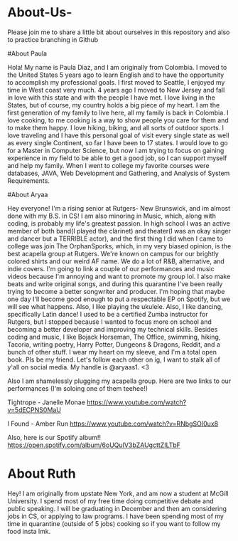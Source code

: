 # About-Us-
Please join me to share a little bit about ourselves in this repository and also to practice branching in Github


#About Paula

Hola! My name is Paula Diaz, and I am originally from Colombia. I moved to the United States 5 years ago to learn English and to have the opportunity to accomplish my professional goals. I first moved to Seattle, I enjoyed my time in West coast very much. 4 years ago I moved to New Jersey and fall
in love with this state and with the people I have met. I love living in the States, but of course, my country holds a big piece of my heart. I am the
first generation of my family to live here, all my family is back in Colombia. I love cooking, to me cooking is a way to show people you care for them and to make them happy. I love hiking, biking, and all sorts of outdoor sports. I love traveling and I have this personal goal of visit every single state as well as every single Continent, so far I have been to 17 states. I would love to go for a Master in Computer Science, but now I am trying to focus on gaining experience in my field to be able to get a good job, so I can support myself and help my family. When I went to college my favorite courses were databases, JAVA, Web Development and Gathering, and Analysis of System Requirements.  


#About Aryaa

Hey everyone! I'm a rising senior at Rutgers- New Brunswick, and im almost done with my B.S. in CS! I am also minoring in Music, which, along with coding, is probably my life's greatest passion. In high school I was an active member of both band(I played the clarinet) and theater(I was an okay singer and dancer but a TERRIBLE actor), and the first thing I did when I came to college was join The OrphanSporks, which, in my very biased opinion, is the best acapella group at Rutgers. We're known on campus for our brightly colored shirts and our weird AF name. We do a lot of R&B, alternative, and indie covers. I'm going to link a couple of our performances and music videos because I'm annoying and want to promote my group lol. I also make beats and write original songs, and during this quarantine I've been really trying to become a better songwriter and producer. I'm hoping that maybe one day I'll become good enough to put a respectable EP on Spotify, but we will see what happens. Also, I like playing the ukulele. Also, I like dancing, specifically Latin dance! I used to be a certified Zumba instructor for Rutgers, but I stopped because I wanted to focus more on school and becoming a better developer and improving my technical skills. Besides coding and music, I like Bojack Horseman, The Office, swimming, hiking, Tacoria, writing poetry, Harry Potter, Dungeons & Dragons, Reddit, and a bunch of other stuff. I wear my heart on my sleeve, and I'm a total open book. Pls be my friend. Let's follow each other on ig, I want to stalk all of y'all on social media. My handle is @aryaas1. <3

Also I am shamelessly plugging my acapella group. Here are two links to our performances (I'm soloing one of them teehee!)

Tightrope - Janelle Monae https://www.youtube.com/watch?v=5dECPNS0MaU

I Found - Amber Run https://www.youtube.com/watch?v=RNbgSOI0ux8

Also, here is our Spotify album!! https://open.spotify.com/album/6oUQuIV3bZAUgcttZILTbF


# About Ruth
Hey! I am originally from upstate New York, and am now a student at McGill University. I spend most of my free time doing competitive debate and public speaking. I will be graduating in December and then am considering jobs in CS, or applying to law programs. I have been spending most of my time in quarantine (outside of 5 jobs) cooking so if you want to follow my food insta lmk.
